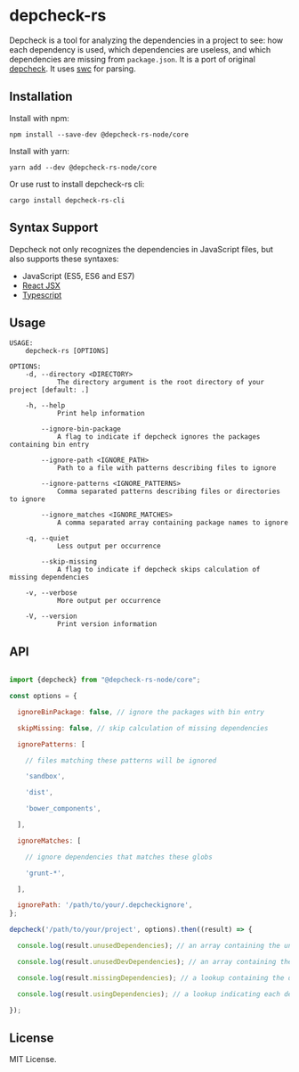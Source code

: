 # depcheck-rs

Depcheck is a tool for analyzing the dependencies in a project to see: how each dependency is used, which dependencies are useless, and which dependencies are missing from `package.json`.
It is a port of original [depcheck](https://github.com/depcheck/depcheck). It uses [swc](https://github.com/swc-project/swc) for parsing.

## Installation

Install with npm:
```
npm install --save-dev @depcheck-rs-node/core
```
Install with yarn:
```
yarn add --dev @depcheck-rs-node/core
```

Or use rust to install depcheck-rs cli:

```
cargo install depcheck-rs-cli
```

## Syntax Support

Depcheck not only recognizes the dependencies in JavaScript files, but also supports these syntaxes:

- JavaScript (ES5, ES6 and ES7)
- [React JSX](http://facebook.github.io/react/docs/jsx-in-depth.html)
- [Typescript](http://www.typescriptlang.org/)

## Usage

```
USAGE:
    depcheck-rs [OPTIONS]

OPTIONS:
    -d, --directory <DIRECTORY>
            The directory argument is the root directory of your project [default: .]

    -h, --help
            Print help information

        --ignore-bin-package
            A flag to indicate if depcheck ignores the packages containing bin entry

        --ignore-path <IGNORE_PATH>
            Path to a file with patterns describing files to ignore

        --ignore-patterns <IGNORE_PATTERNS>
            Comma separated patterns describing files or directories to ignore

        --ignore_matches <IGNORE_MATCHES>
            A comma separated array containing package names to ignore

    -q, --quiet
            Less output per occurrence

        --skip-missing
            A flag to indicate if depcheck skips calculation of missing dependencies

    -v, --verbose
            More output per occurrence

    -V, --version
            Print version information

```

## API

```js

import {depcheck} from "@depcheck-rs-node/core";

const options = {

  ignoreBinPackage: false, // ignore the packages with bin entry

  skipMissing: false, // skip calculation of missing dependencies

  ignorePatterns: [

    // files matching these patterns will be ignored

    'sandbox',

    'dist',

    'bower_components',

  ],

  ignoreMatches: [

    // ignore dependencies that matches these globs

    'grunt-*',

  ],

  ignorePath: '/path/to/your/.depcheckignore',
};

depcheck('/path/to/your/project', options).then((result) => {

  console.log(result.unusedDependencies); // an array containing the unused dependencies

  console.log(result.unusedDevDependencies); // an array containing the unused devDependencies

  console.log(result.missingDependencies); // a lookup containing the dependencies missing in `package.json` and where they are used

  console.log(result.usingDependencies); // a lookup indicating each dependency is used by which files

});

```

## License

MIT License.
